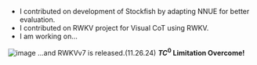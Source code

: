- I contributed on development of Stockfish by adapting NNUE for better evaluation.
- I contributed on RWKV project for Visual CoT using RWKV.
- I am working on...

![image](https://github.com/user-attachments/assets/202eb5a1-233e-4b71-927c-a1636b927d84)
...and RWKVv7 is released.(11.26.24)
**$TC^0$ Limitation Overcome!**
